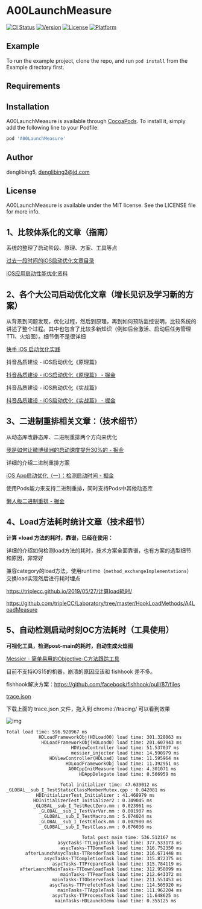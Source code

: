 # A00LaunchMeasure

[![CI Status](https://img.shields.io/travis/denglibing5/A00LaunchMeasure.svg?style=flat)](https://travis-ci.org/denglibing5/A00LaunchMeasure)
[![Version](https://img.shields.io/cocoapods/v/A00LaunchMeasure.svg?style=flat)](https://cocoapods.org/pods/A00LaunchMeasure)
[![License](https://img.shields.io/cocoapods/l/A00LaunchMeasure.svg?style=flat)](https://cocoapods.org/pods/A00LaunchMeasure)
[![Platform](https://img.shields.io/cocoapods/p/A00LaunchMeasure.svg?style=flat)](https://cocoapods.org/pods/A00LaunchMeasure)

## Example

To run the example project, clone the repo, and run `pod install` from the Example directory first.

## Requirements

## Installation

A00LaunchMeasure is available through [CocoaPods](https://cocoapods.org). To install
it, simply add the following line to your Podfile:

```ruby
pod 'A00LaunchMeasure'
```

## Author

denglibing5, denglibing3@jd.com

## License

A00LaunchMeasure is available under the MIT license. See the LICENSE file for more info.





## 1、比较体系化的文章（指南）

系统的整理了启动阶段、原理、方案、工具等点

[过去一段时间的iOS启动优化文章目录](https://everettjf.github.io/2018/12/12/ios-app-launch-perf-coll/#pre-main-阶段)

[iOS应用启动性能优化资料](https://everettjf.github.io/2018/08/06/ios-launch-performance-collection/)

## 2、各个大公司启动优化文章（增长见识及学习新的方案）

从背景到问题发现，优化过程，然后到原理，再到如何预防监控说明，比较系统的讲述了整个过程。其中也包含了比较多新知识（例如后台激活、启动后任务管理TTI、火焰图）。细节倒不是很详细

[快手 iOS 启动优化实践](https://mp.weixin.qq.com/s/ph7kFRKYWP1bqbNtTK4z3Q)

抖音品质建设 - iOS启动优化《原理篇》

[抖音品质建设 - iOS启动优化《原理篇》 - 掘金](https://juejin.cn/post/6887741815529832456)

抖音品质建设 - iOS启动优化《实战篇》

[抖音品质建设 - iOS启动优化《实战篇》 - 掘金](https://juejin.cn/post/6921508850684133390)

## 3、二进制重排相关文章：（技术细节）

从动态库改静态库、二进制重排两个方向来优化

[我是如何让微博绿洲的启动速度提升30%的 - 掘金](https://juejin.cn/post/6844904143111323661)

详细的介绍二进制重排方案

[iOS App启动优化（一）：检测启动时间 - 掘金](https://juejin.cn/post/6844904165773328392)

使用Pods能力来支持二进制重排，同时支持Pods中其他动态库

[懒人版二进制重排 - 掘金](https://juejin.cn/post/6844904192193085448)

## 4、Load方法耗时统计文章（技术细节）

**计算 +load 方法的耗时，靠谱，已经在使用：**

详细的介绍如何检测load方法的耗时，技术方案全面靠谱，也有方案的选型细节和原因，非常好

兼容category的load方法，使用runtime（`method_exchangeImplementations`）交换load实现然后进行耗时埋点

https://triplecc.github.io/2019/05/27/计算load耗时/

https://github.com/tripleCC/Laboratory/tree/master/HookLoadMethods/A4LoadMeasure

## 5、自动检测启动时刻OC方法耗时（工具使用）

**可视化工具，检测post-main的耗时，自动生成火焰图**

[Messier - 简单易用的Objective-C方法跟踪工具](https://everettjf.github.io/2019/05/06/messier/#背景)

目前不支持iOS15的机器，崩溃的原因应该和 fishhook 差不多。

fishhook解决方案：https://github.com/facebook/fishhook/pull/87/files

[trace.json](https://s3-us-west-2.amazonaws.com/secure.notion-static.com/c1b40e30-7c17-4e96-9f37-94ffb981f14a/trace.json)

下载上面的 trace.json 文件，拖入到 chrome://tracing/ 可以看到效果

![img](https://spotless-dragon-2b6.notion.site/image/https%3A%2F%2Fs3-us-west-2.amazonaws.com%2Fsecure.notion-static.com%2Ff7d542c3-161e-48e9-b2ff-edcabf91e6a7%2FUntitled.png?table=block&id=1da5b88f-6227-4a1d-a1a3-e6b482eebd65&spaceId=11661b9d-e796-4b15-be83-2c4bcd14fbdf&width=2000&userId=&cache=v2)



```shell
Total load time: 596.920967 ms
            HDLoadFrameworkObj(HDLoad00) load time: 301.328063 ms
             HDLoadFrameworkObj(HDLoad0) load time: 201.607943 ms
                        HDViewController load time: 51.537037 ms
                        messier_injector load time: 14.590979 ms
                HDViewController(HDLoad) load time: 11.595964 ms
                      HDLoadFrameworkObj load time: 11.392951 ms
                       A00CppInitMeasure load time: 4.301071 ms
                           HDAppDelegate load time: 0.566959 ms

					Total initializer time: 47.639012 ms
_GLOBAL__sub_I_TestStaticClassMemberMutex.cpp : 0.042081 ms
           HDInitializerTest_Initializer : 41.468979 ms
          HDInitializerTest_Initializer2 : 0.349045 ms
          _GLOBAL__sub_I_TestRectZero.mm : 0.023961 ms
            _GLOBAL__sub_I_TestVarVar.mm : 0.001907 ms
             _GLOBAL__sub_I_TestMacro.mm : 5.074024 ms
            _GLOBAL__sub_I_TestCBlock.mm : 0.002980 ms
             _GLOBAL__sub_I_TestClass.mm : 0.676036 ms

							Total post main time: 536.512167 ms
                   asycTasks-TTLoginTask load time: 377.533173 ms
                    asycTasks-TTDoneTask load time: 316.752350 ms
       afterLaunchAsycTasks-TTRenderTask load time: 316.671448 ms
              asycTasks-TTCompletionTask load time: 315.872375 ms
                 asycTasks-TTPrepareTask load time: 315.784119 ms
     afterLaunchMainTasks-TTDownloadTask load time: 312.958099 ms
                    mainTasks-TTPearTask load time: 212.643372 ms
                 mainTasks-TTObserveTask load time: 211.551453 ms
                asycTasks-TTPrefetchTask load time: 114.505920 ms
                   mainTasks-TTAppleTask load time: 111.962204 ms
                 asycTasks-TTProcessTask load time: 11.648625 ms
                  mainTasks-HDLaunchDemo load time: 0.355125 ms
```

